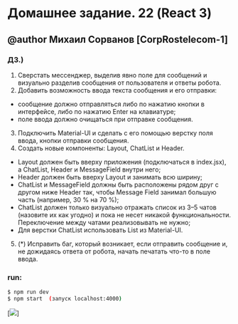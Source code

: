 # Домашнее задание. 22 (React 3)
 @author Михаил Сорванов [CorpRostelecom-1]
 ----
 ### ДЗ.) 
1.	Сверстать мессенджер, выделив явно поле для сообщений и визуально разделив сообщения от пользователя и ответы робота.
2.	Добавить возможность ввода текста сообщения и его отправки:
*	сообщение должно отправляться либо по нажатию кнопки в интерфейсе, либо по нажатию Enter на клавиатуре;
*	поле ввода должно очищаться при отправке сообщения.
3.	Подключить Material-UI и сделать с его помощью верстку поля ввода, кнопки отправки сообщения.
4.	Создать новые компоненты: Layout, ChatList и Header.
*	Layout должен быть вверху приложения (подключаться в index.jsx), а ChatList, Header и MessageField внутри него;
*	Header должен быть вверху Layout и занимать всю ширину;
*	ChatList и MessageField должны быть расположены рядом друг с другом ниже Header так, чтобы Message Field занимал большую часть (например, 30 % на 70 %);
*	ChatList должен только визуально отражать список из 3–5 чатов (назовите их как угодно) и пока не несет никакой функциональности. Переключение между чатами реализовывать не нужно;
*	Для верстки ChatList использовать List из Material-UI.
5.	(*) Исправить баг, который возникает, если отправить сообщение и, не дожидаясь ответа от робота, начать печатать что-то в поле ввода.


### run: 
```sh
$ npm run dev
$ npm start  (запуск localhost:4000)
```

[![](https://miro.medium.com/max/480/1*7LOWVelUHYS1iqeX34Whzg.png)]